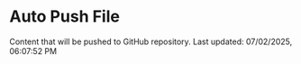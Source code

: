 # Auto Push File

Content that will be pushed to GitHub repository.
Last updated: 07/02/2025, 06:07:52 PM